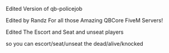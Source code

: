 Edited Version of qb-policejob

Edited by Randz For all those Amazing QBCore FiveM Servers!

Edited The Escort and Seat and unseat players

so you can escort/seat/unseat the dead/alive/knocked
